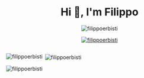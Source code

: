 <h1 align="center">Hi 👋, I'm Filippo</h1>
<!-- <h3 align="center">A passionate frontend developer from Italy</h3> -->

<p align="center"> <img src="https://komarev.com/ghpvc/?username=filippoerbisti&label=Profile%20views&color=0e75b6&style=flat" alt="filippoerbisti" /> </p>

<p align="center"> <a href="https://github.com/ryo-ma/github-profile-trophy"><img src="https://github-profile-trophy.vercel.app/?username=filippoerbisti" alt="filippoerbisti" /></a> </p>

<p align="left"> <a href="https://twitter.com/" target="blank"><img src="https://img.shields.io/twitter/follow/?logo=twitter&style=for-the-badge" alt="" /></a> </p>


<p><img align="left" src="https://github-readme-stats.vercel.app/api/top-langs?username=filippoerbisti&show_icons=true&locale=en&layout=compact" alt="filippoerbisti" /></p>

<p>&nbsp;<img align="center" src="https://github-readme-stats.vercel.app/api?username=filippoerbisti&show_icons=true&locale=en" alt="filippoerbisti" /></p>

<p><img align="center" src="https://github-readme-streak-stats.herokuapp.com/?user=filippoerbisti&" alt="filippoerbisti" /></p>
